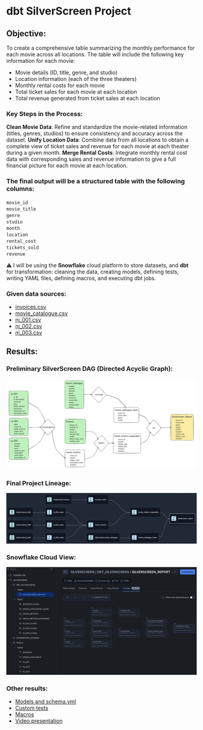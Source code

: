 # dbt SilverScreen Project  
## Objective:  
To create a comprehensive table summarizing the monthly performance for each movie across all locations. The table will include the following key information for each movie:

* Movie details (ID, title, genre, and studio)
* Location information (each of the three theaters)
* Monthly rental costs for each movie
* Total ticket sales for each movie at each location
* Total revenue generated from ticket sales at each location  
  
### Key Steps in the Process:  
**Clean Movie Data**: Refine and standardize the movie-related information (titles, genres, studios) to ensure consistency and accuracy across the dataset.
**Unify Location Data**: Combine data from all locations to obtain a complete view of ticket sales and revenue for each movie at each theater during a given month.
**Merge Rental Costs**: Integrate monthly rental cost data with corresponding sales and revenue information to give a full financial picture for each movie at each location.

### The final output will be a structured table with the following columns:  
`movie_id`  
`movie_title`  
`genre`  
`studio`  
`month`  
`location`  
`rental_cost`  
`tickets_sold`  
`revenue`  
  
:warning: I will be using the **Snowflake** cloud platform to store datasets, and **dbt** for transformation: cleaning the data, creating models, defining tests, writing YAML files, defining macros, and executing dbt jobs.
  
### Given data sources:  
* [invoices.csv](https://github.com/armandaslid/dbt_silverscreen/blob/main/other_files/invoices.csv)  
* [movie_catalogue.csv](https://github.com/armandaslid/dbt_silverscreen/blob/main/other_files/movie_catalogue.csv)  
* [nj_001.csv](https://github.com/armandaslid/dbt_silverscreen/blob/main/other_files/nj_001.csv)  
* [nj_002.csv](https://github.com/armandaslid/dbt_silverscreen/blob/main/other_files/nj_002.csv)
* [nj_003.csv](https://github.com/armandaslid/dbt_silverscreen/blob/main/other_files/nj_003.csv)  

## Results:  

### Preliminary SilverScreen DAG (Directed Acyclic Graph):  

<img src="https://github.com/armandaslid/dbt_silverscreen/blob/main/other_files/silverscreen_dag.png" alt="Preliminary SilverScreen DAG">  

### Final Project Lineage:  

<img src="https://github.com/armandaslid/dbt_silverscreen/blob/main/other_files/silverscreen_lineage.png" alt="SilverScreen Project Lineage">  

### Snowflake Cloud View:  

<img src="https://github.com/armandaslid/dbt_silverscreen/blob/main/other_files/snowflake_view.png" alt="Snowflake Cloud View">  

### Other results:  

* [Models and schema.yml](https://github.com/armandaslid/dbt_silverscreen/tree/main/models)  
* [Custom tests](https://github.com/armandaslid/dbt_silverscreen/tree/main/tests)  
* [Macros](https://github.com/armandaslid/dbt_silverscreen/tree/main/macros)
* [Video presentation](404)
